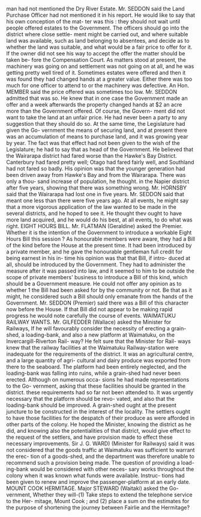 man had not mentioned the Dry River Estate. Mr. SEDDON said the Land Purchase Officer had not mentioned it in his report. He would like to say that his own conception of the mat- ter was this : they should not wait until people offered estates to the Government. The officers should go into the district where close settle- ment might be carried out, and where suitable land was available, such as land belonging to absentees, and decide as to whether the land was suitable, and what would be a fair price to offer for it. If the owner did not see his way to accept the offer the matter should be taken be- fore the Compensation Court. As matters stood at present, the machinery was going on and settlement was not going on at all, and he was getting pretty well tired of it. Sometimes estates were offered and then it was found they had changed hands at a greater value. Either there was too much for one officer to attend to or the machinery was defective. An Hon. MEMBER said the price offered was sometimes too low. Mr. SEDDON admitted that was so. He knew that in one case the Government made an offer and a week afterwards the property changed hands at $2 an acre more than the Government offered. Of course, the Govern- ment did not want to take the land at an unfair price. He had never been a party to any suggestion that they should do so. At the same time, the Legislature had given the Go- vernment the means of securing land, and at present there was an accumulation of means to purchase land, and it was growing year by year. The fact was that effect had not been given to the wish of the Legislature; he had to say that as head of the Government. He believed that the Wairarapa district had fared worse than the Hawke's Bay District. Canterbury had fared pretty well; Otago had fared fairly well, and Southland had not fared so badly. His opinion was that the younger generation had been driven away from Hawke's Bay and from the Wairarapa. There was only a thou- sand increase of population, he thought. in the Napier district after five years, showing that there was something wrong. Mr. HORNSBY said that the Wairarapa had lost one in five years. Mr. SEDDON said that meant one less than there were five years ago. At all events, he might say that a more vigorous application of the law wanted to be made in the several districts, and he hoped to see it. He thought thev ought to have more land acquired, and he would do his best, at all events, to do what was right. EIGHT HOURS BILL. Mr. FLATMAN (Geraldine) asked the Premier. Whether it is the intention of the Government to introduce a workable Eight Hours Bill this session ? As honourable members were aware, they had a Bill of the kind before the House at the present time. It had been introduced by a private member, and he gave the honourable gentleman full credit for being earnest in his in- time his opinion was that that Bill, if intro- duced at all, should be introduced by the Government. They had to administer the measure after it was passed into law, and it seemed to him to be outside the scope of private members' business to introduce a Bill of this kind, which should be a Government measure. He could not offer any opinion as to whether 1 the Bill had been asked for by the community or not. Be that as it might, he considered such a Bill should only emanate from the hands of the Government. Mr. SEDDON (Premier) said there was a Bill of this character now before the House. If that Bill did not appear to be making rapid progress he would note carefully the course of events. WAIMATUKU RAILWAY WANTS. Mr. GILFEDDER (Wallace) asked the Minister for Railways, If he will favourably consider the necessity of erecting a grain-shed, a loading-bank, and also a new platform at Waimatuku, on the Invercargill-Riverton Rail- way? He felt sure that the Minister for Rail- ways knew that the railway facilities at the Waimatuku Railway-station were inadequate for the requirements of the district. It was an agricultural centre, and a large quantity of agri- cultural and dairy produce was exported from there to the seaboard. The platform had been entirely neglected, and the loading-bank was falling into ruins, while a grain-shed had never been erected. Although on numerous occa- sions he had made representations to the Go- vernment, asking that these facilities should be granted in the district. these requirements had so far not been attended to. It was urgently necessary that the platform should be revo- vated, and also that the loading-bank should be improved. A grain-shed ought at the present juncture to be constructed in the interest of the locality. The settlers ought to have those facilities for the despatch of their produce as were afforded in other parts of the colony. He hoped the Minister, knowing the district as he did, and knowing also the potentialities of that district, would give effect to the request of the settlers, and have provision made to effect these necessary improvements. Sir J. G. WARD) (Minister for Railways) said it was not considered that the goods traffic at Waimatuku was sufficient to warrant the erec- tion of a goods-shed, and the department was therefore unable to recommend such a provision being made. The question of providing a load- ing-bank would be considered with other neces- sary works throughout the colony when it was known what funds were available. Instruc- tions had been given to renew and improve the passenger-platform at an early date. MOUNT COOK HERMITAGE. Major STEWARD (Waitaki) asked the Go- vernment, Whether they will-(1) Take steps to extend the telephone service to the Her- mitage, Mount Cook ; and (2) place a sum on the estimates for the purpose of shortening the journey between Fairlie and the Hermitage? 